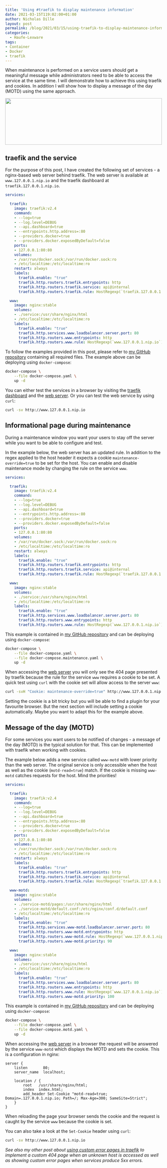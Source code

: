 ```yaml
---
title: 'Using #traefik to display maintenance information'
date: 2021-03-15T119:02:00+01:00
author: Nicholas Dille
layout: post
permalink: /blog/2021/03/15/using-traefik-to-display-maintenance-information/
categories:
  - Haufe-Lexware
tags:
- Container
- Docker
- traefik
---
```

When maintenance is performed on a service users should get a meaningful message while administrators need to be able to access the service at the same time. I will demonstrate how to achieve this using traefik and cookies. In addition I will show how to display a message of the day (MOTD) using the same approach.

<img src="/media/2021/03/biscuit-1832917_1920.jpg" style="object-fit: cover; object-position: middle; width: 100%; height: 150px;" />

<!--more-->

## traefik and the service

For the purpose of this post, I have created the following set of services - a nginx-based web server behind traefik. The web server is available at `www.127.0.0.1.nip.io` and the traefik dashboard at `traefik.127.0.0.1.nip.io`.

```yaml
services:

  traefik:
    image: traefik:v2.4
    command:
    - --log=true
    - --log.level=DEBUG
    - --api.dashboard=true
    - --entrypoints.http.address=:80
    - --providers.docker=true
    - --providers.docker.exposedByDefault=false
    ports:
    - 127.0.0.1:80:80
    volumes:
    - /var/run/docker.sock:/var/run/docker.sock:ro
    - /etc/localtime:/etc/localtime:ro
    restart: always
    labels:
      traefik.enable: "true"
      traefik.http.routers.traefik.entrypoints: http
      traefik.http.routers.traefik.service: api@internal
      traefik.http.routers.traefik.rule: HostRegexp(`traefik.127.0.0.1.nip.io`)

  www:
    image: nginx:stable
    volumes:
    - ./service:/usr/share/nginx/html
    - /etc/localtime:/etc/localtime:ro
    labels:
      traefik.enable: "true"
      traefik.http.services.www.loadbalancer.server.port: 80
      traefik.http.routers.www.entrypoints: http
      traefik.http.routers.www.rule: HostRegexp(`www.127.0.0.1.nip.io`)
```

To follow the examples provided in this post, please refer to [my GitHub repository](https://github.com/nicholasdille/traefik-maintenance) containing all required files. The example above can be deploying using `docker-compose`:

```bash
docker-compose \
    --file docker-compose.yaml \
    up -d
```

You can either test the services in a browser by visiting the [traefik dashboard](http://traefik.127.0.0.1.nip.io) and the [web server](http://www.127.0.0.1.nip.io). Or you can test the web service by using `curl`:

```bash
curl -sv http://www.127.0.0.1.nip.io
```

## Informational page during maintenance

During a maintenance window you want your users to stay off the server while you want to be able to configure and test.

In the example below, the web server has an updated rule. In addition to the regex applied to the host header it expects a cookie `maintenance-override=true` to be set for the host. You can enable and disable maintenance mode by changing the rule on the service `www`.

```yaml
services:

  traefik:
    image: traefik:v2.4
    command:
    - --log=true
    - --log.level=DEBUG
    - --api.dashboard=true
    - --entrypoints.http.address=:80
    - --providers.docker=true
    - --providers.docker.exposedByDefault=false
    ports:
    - 127.0.0.1:80:80
    volumes:
    - /var/run/docker.sock:/var/run/docker.sock:ro
    - /etc/localtime:/etc/localtime:ro
    restart: always
    labels:
      traefik.enable: "true"
      traefik.http.routers.traefik.entrypoints: http
      traefik.http.routers.traefik.service: api@internal
      traefik.http.routers.traefik.rule: HostRegexp(`traefik.127.0.0.1.nip.io`)

  www:
    image: nginx:stable
    volumes:
    - ./service:/usr/share/nginx/html
    - /etc/localtime:/etc/localtime:ro
    labels:
      traefik.enable: "true"
      traefik.http.services.www.loadbalancer.server.port: 80
      traefik.http.routers.www.entrypoints: http
      traefik.http.routers.www.rule: HostRegexp(`www.127.0.0.1.nip.io`) && HeadersRegexp(`Cookie`, `maintenance-override=true`)
```

This example is contained in [my GitHub repository](https://github.com/nicholasdille/traefik-maintenance) and can be deploying using `docker-compose`:

```bash
docker-compose \
    --file docker-compose.yaml \
    --file docker-compose.maintenance.yaml \
    up -d
```

When accessing the [web server](http://www.127.0.0.1.nip.io) you will only see the 404 page presented by traefik because the rule for the service `www` requires a cookie to be set. A quick test using `curl` with the cookie set will allow access to the server `www`:

```bash
curl -svH "Cookie: maintenance-override=true" http://www.127.0.0.1.nip.io
```

Setting the cookie is a bit tricky but you will be able to find a plugin for your favourite browser. But the next section will include setting a cookie automatically. Maybe you want to adapt this for the example above.

## Message of the day (MOTD)

For some services you want users to be notified of changes - a message of the day (MOTD) is the typical solution for that. This can be implemented with traefik when working with cookies.

The example below adds a new service called `www-motd` with lower priority than the web server. The original service is only accessible when the host as well as the cookie (`motd-read=true`) match. If the cookie is missing `www-motd` catches requests for the host. Mind the priorities!

```yaml
services:

  traefik:
    image: traefik:v2.4
    command:
    - --log=true
    - --log.level=DEBUG
    - --api.dashboard=true
    - --entrypoints.http.address=:80
    - --providers.docker=true
    - --providers.docker.exposedByDefault=false
    ports:
    - 127.0.0.1:80:80
    volumes:
    - /var/run/docker.sock:/var/run/docker.sock:ro
    - /etc/localtime:/etc/localtime:ro
    restart: always
    labels:
      traefik.enable: "true"
      traefik.http.routers.traefik.entrypoints: http
      traefik.http.routers.traefik.service: api@internal
      traefik.http.routers.traefik.rule: HostRegexp(`traefik.127.0.0.1.nip.io`)

  www-motd:
    image: nginx:stable
    volumes:
    - ./service-motd/pages:/usr/share/nginx/html
    - ./service-motd/default.conf:/etc/nginx/conf.d/default.conf
    - /etc/localtime:/etc/localtime:ro
    labels:
      traefik.enable: "true"
      traefik.http.services.www-motd.loadbalancer.server.port: 80
      traefik.http.routers.www-motd.entrypoints: http
      traefik.http.routers.www-motd.rule: HostRegexp(`www.127.0.0.1.nip.io`)
      traefik.http.routers.www-motd.priority: 90

  www:
    image: nginx:stable
    volumes:
    - ./service:/usr/share/nginx/html
    - /etc/localtime:/etc/localtime:ro
    labels:
      traefik.enable: "true"
      traefik.http.services.www.loadbalancer.server.port: 80
      traefik.http.routers.www.entrypoints: http
      traefik.http.routers.www.rule: HostRegexp(`www.127.0.0.1.nip.io`) && HeadersRegexp(`Cookie`, `motd-read=true`)
      traefik.http.routers.www-motd.priority: 100
```

This example is contained in [my GitHub repository](https://github.com/nicholasdille/traefik-maintenance) and can be deploying using `docker-compose`:

```bash
docker-compose \
    --file docker-compose.yaml \
    --file docker-compose.motd.yaml \
    up -d
```

When accessing the [web server](http://www.127.0.0.1.nip.io) in a browser the request will be answered by the service `www-motd` which displays the MOTD and sets the cookie. This is a configuration in nginx:

```text
server {
    listen       80;
    server_name  localhost;

    location / {
        root   /usr/share/nginx/html;
        index  index.html;
        add_header Set-Cookie "motd-read=true; Domain=.127.0.0.1.nip.io; Path=/; Max-Age=300; SameSite=Strict";
    }
}
```

When reloading the page your browser sends the cookie and the request is caught by the service `www` because the cookie is set.

You can also take a look at the `Set-Cookie` header using `curl`:

```bash
curl -sv http://www.127.0.0.1.nip.io
```

*See also my other post about [using custom error pages in traefik](/blog/2021/03/15/using-traefik-error-pages-to-handle-unavailable-services/) to implement a custom 404 page when an unknown host is accessed as well as showing custom error pages when services produce 5xx errors.*